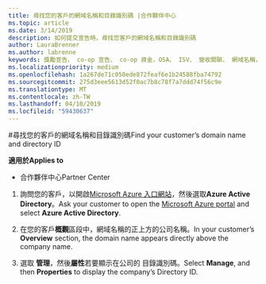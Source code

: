 ```yaml
---
title: 尋找您的客戶的網域名稱和目錄識別碼 |合作夥伴中心
ms.topic: article
ms.date: 3/14/2019
description: 如何提交宣告時，尋找您客戶的網域名稱和目錄識別碼
author: LauraBrenner
ms.author: labrenne
keywords: 獎勵宣告、 co-op 宣告、 co-op 資金，OSA、 ISV、 營收關聯、 網域名稱，目錄識別碼
ms.localizationpriority: medium
ms.openlocfilehash: 1a267de71c050ede872feaf6e1b24588fba74792
ms.sourcegitcommit: 275d3eee5613d52f0ac7b8c78f7a7ddd74f56c9e
ms.translationtype: MT
ms.contentlocale: zh-TW
ms.lasthandoff: 04/10/2019
ms.locfileid: "59430637"
---
```

#<a name="find-your-customers-domain-name-and-directory-id"></a><span data-ttu-id="ed22b-104">尋找您的客戶的網域名稱和目錄識別碼</span><span class="sxs-lookup"><span data-stu-id="ed22b-104">Find your customer’s domain name and directory ID</span></span>

**<span data-ttu-id="ed22b-105">適用於</span><span class="sxs-lookup"><span data-stu-id="ed22b-105">Applies to</span></span>**

-  <span data-ttu-id="ed22b-106">合作夥伴中心</span><span class="sxs-lookup"><span data-stu-id="ed22b-106">Partner Center</span></span>

1.  <span data-ttu-id="ed22b-107">詢問您的客戶，以開啟[Microsoft Azure 入口網站](https://ms.portal.azure.com/#home)，然後選取**Azure Active Directory**。</span><span class="sxs-lookup"><span data-stu-id="ed22b-107">Ask your customer to open the [Microsoft Azure portal](https://ms.portal.azure.com/#home) and select **Azure Active Directory**.</span></span> 

2.  <span data-ttu-id="ed22b-108">在您的客戶**概觀**區段中，網域名稱的正上方的公司名稱。</span><span class="sxs-lookup"><span data-stu-id="ed22b-108">In your customer’s **Overview** section, the domain name appears directly above the company name.</span></span>  

3.  <span data-ttu-id="ed22b-109">選取 **管理**，然後**屬性**若要顯示在公司的 目錄識別碼。</span><span class="sxs-lookup"><span data-stu-id="ed22b-109">Select **Manage**, and then **Properties** to display the company’s Directory ID.</span></span>

